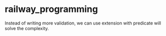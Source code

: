 # railway_programming
Instead of writing more validation, we can use extension with predicate will solve the complexity.
